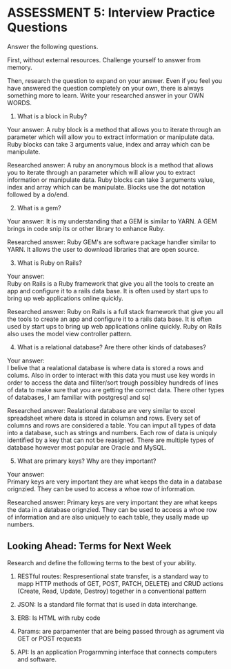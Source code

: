 # ASSESSMENT 5: Interview Practice Questions
Answer the following questions.

First, without external resources. Challenge yourself to answer from memory.

Then, research the question to expand on your answer. Even if you feel you have answered the question completely on your own, there is always something more to learn. Write your researched answer in your OWN WORDS.

1. What is a block in Ruby?

  Your answer: 
    A ruby block is a method that allows you to iterate through an parameter which will allow you to extract information or manipulate data. Ruby blocks can take 3 arguments value, index and array which can be manipulate.

  Researched answer:
     A ruby an anonymous block is a method that allows you to iterate through an parameter which will allow you to extract information or manipulate data. Ruby blocks can take 3 arguments value, index and array which can be manipulate.  Blocks use the dot notation followed by a do/end.



2. What is a gem?

  Your answer:
    It is my understanding that a GEM is similar to YARN.  A GEM brings in code snip its or other library to enhance Ruby.

  Researched answer:
    Ruby GEM's are software package handler similar to YARN.  It allows the user to download libraries that are open source.


3. What is Ruby on Rails?

  Your answer:  
    Ruby on Rails is a Ruby framework that give you all the tools to create an app and configure it to a rails data base. It is often used by start ups to bring up web applications online quickly.


  Researched answer:
    Ruby on Rails is a full stack framework that give you all the tools to create an app and configure it to a rails data base. It is often used by start ups to bring up web applications online quickly.  Ruby on Rails also uses the model view controller pattern.


4. What is a relational database? Are there other kinds of databases?

  Your answer:  
    I belive that a realational database is where data is stored a rows and colums.  Also in order to interact with this data you must use key words in order to access the data and filiter/sort trough possibley hundreds of lines of data to make sure that you are getting the correct data.  There other types of databases, I am familiar with postgresql and sql

  Researched answer:
    Realational database are very similar to excel spreadsheet where data is stored in columsn and rows.  Every set of columns and rows are considered a table.  You can imput all types of data into a database, such as strings and numbers.  Each row of data is uniquly identified by a key that can not be reasigned.  There are multiple types of database however most popular are Oracle and MySQL.




5. What are primary keys? Why are they important?

  Your answer:  
  Primary keys are very important they are what keeps the data in a database orignzied.  They can be used to access a whoe row of information.

  Researched answer:
    Primary keys are very important they are what keeps the data in a database orignzied.  They can be used to access a whoe row of information and are also uniquely to each table,  they usally made up numbers.




## Looking Ahead: Terms for Next Week
Research and define the following terms to the best of your ability.

1. RESTful routes: Respresentional state transfer, is a standard way to mapp HTTP methods of GET, POST, PATCH, DELETE) and CRUD actions (Create, Read, Update, Destroy) together in a conventional pattern

2. JSON: Is a standard file format that is used in data interchange.  

3. ERB: Is HTML with ruby code 

4. Params: are parpamenter that are being passed through as agrument via GET or POST requests

5. API: Is an application Progarmming interface that connects computers and software.  
